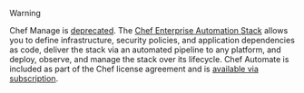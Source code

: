 <div class="admonition-warning"><p class="admonition-warning-title">Warning</p><div class="admonition-warning-text">

Chef Manage is
[deprecated](/versions.html#deprecated-products-and-versions). The [Chef
Enterprise Automation
Stack](https://www.chef.io/products/enterprise-automation-stack) allows
you to define infrastructure, security policies, and application
dependencies as code, deliver the stack via an automated pipeline to any
platform, and deploy, observe, and manage the stack over its lifecycle.
Chef Automate is included as part of the Chef license agreement and is
[available via subscription](https://www.chef.io/pricing/).

</div></div>